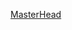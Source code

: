 [MasterHead](https://media.discordapp.net/attachments/546002217711435798/994295770985545768/gifHome.gif?width=745&height=559)

